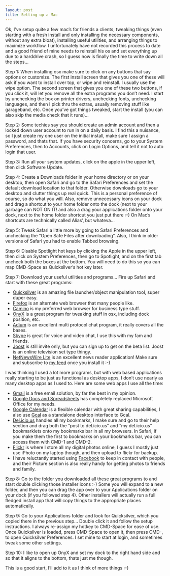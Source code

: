 ```yaml
---
layout: post
title: Setting up a Mac
---
```


Ok, I’ve setup quite a few mac’s for friends a clients, tweaking things
(even starting with a fresh install and only installing the necessary
components, without any extra bloat), installing useful utilities, and
arranging things to maximize workflow. I unfortunately have not recorded
this process to date and a good friend of mine needs to reinstall his os
and set everything up due to a harddrive crash, so I guess now is
finally the time to write down all the steps…

Step 1: When installing osx make sure to click on any buttons that say
options or customize. The first install screen that gives you one of
these will ask if you want to install over top, or wipe and reinstall. I
usually use the wipe option. The second screen that gives you one of
these two buttons, if you click it, will let you remove all the extra
programs you don’t need. I start by unchecking the box on printer
drivers, unchecking fonts, unchecking languages, and then I pick thru
the extras, usually removing stuff like garageband, etc. Once you’ve got
things tweaked, start the install (you can also skip the media check
that it runs)…

Step 2: Some techies say you should create an admin account and then a
locked down user account to run in on a daily basis. I find this a
nuisance, so I just create my one user on the initial install, make sure
I assign a password, and thats that. If you have security concerns, go
to your System Preferences, then to Accounts, click on Login Options,
and tell it not to auto login that user.

Step 3: Run all your system updates, click on the apple in the upper
left, then click Software Update.

Step 4: Create a Downloads folder in your home directory or on your
desktop, then open Safari and go to the Safari Preferences and set the
default download location to that folder. Otherwise downloads go to your
desktop and clutter things up real quick. This is a personal preference
of course, so do what you will. Also, remove unnecessary icons on your
dock and drag a shortcut to your home folder onto the dock (next to your
garbage can <span class="caps"><span class="caps">NOT</span> ON
IT</span>! and also a drag your applications folder onto your dock, next
to the home folder shortcut you just put there :-) On Mac’s shortcuts
are technically called Alias’, but whateva…

Step 5: Tweak Safari a little more by going to Safari Preferences and
unchecking the “Open Safe Files after downloading”. Also, I think in
older versions of Safari you had to enable Tabbed browsing.

Step 6: Disable Spotlight hot keys by clicking the Apple in the upper
left, then click on System Preferences, then go to Spotlight, and on the
first tab uncheck both the boxes at the bottom. You will need to do this
so you can map <span class="caps"><span
class="caps">CMD</span></span>-Space as Quicksilver’s hot key later.

Step 7: Download your useful utilities and programs… Fire up Safari and
start with these great programs:

-   [Quicksilver](http://quicksilver.blacktree.net) is an amazing file
    launcher/object manipulation tool, super duper easy.
-   [Firefox](http://www.mozilla.com) is an alternate web browser that
    many people like.
-   [Camino](http://www.caminobrowser.org/) is my preferred web browser
    for business type stuff.
-   [OnyX](http://www.titanium.free.fr/pgs/english.html) is a great
    program for tweaking stuff in osx, including dock position, etc.
-   [Adium](http://www.adiumx.com) is an excellent multi protocol chat
    program, it really covers all the bases.
-   [Skype](http://www.skype.com) is great for voice and video chat, I
    use this with my fam and friends.
-   [Joost](http://joost.com) is still invite only, but you can sign up
    to get on the beta list. Joost is an online television set
    type thingy.
-   [NetNewsWire
    Lite](http://www.newsgator.com/download/products/NetNewsWireLite2.1.1.dmg.zip)
    is an excellent news reader application! Make sure and subscribe to
    [my feed](http://jonmagic.com/feed/atom.xml) once you install it :-)

I was thinking I used a lot more programs, but with web based
applications really starting to be just as functional as desktop apps, I
don’t use nearly as many desktop apps as I used to. Here are some web
apps I use all the time:

-   [Gmail](http://gmail.com) is a free email solution, by far the best
    in my opinion.
-   [Google Docs and Spreadsheets](http://docs.google.com) has
    completely replaced Microsoft Office for my needs.
-   [Google Calendar](http://calendar.google.com) is a flexible calendar
    with great sharing capabilities, I also use
    [Gcal](http://chip.cuccio.us/projects/gcal/) as a standalone desktop
    interface to Gcal.
-   [Del.icio.us](http://del.icio.us) handles all my bookmarks, I make
    sure and go to their help section and drag both the “post to
    del.icio.us” and “my del.icio.us” bookmarklets onto my bookmarks bar
    in all my browsers. In Safari, if you make them the first to
    bookmarks on your bookmarks bar, you can access them with <span
    class="caps"><span class="caps">CMD</span></span>-1 and <span
    class="caps"><span class="caps">CMD</span></span>-2.
-   [Flickr](http://flickr.com) is where I store all my digital photos
    online, I guess I mostly just use iPhoto on my laptop though, and
    then upload to flickr for backup.
-   I have reluctantly started using [Facebook](http://www.facebook.com)
    to keep in contact with people, and their Picture section is also
    really handy for getting photos to friends and family.

Step 8: Go to the folder you downloaded all these great programs to and
start double clicking those installer icons :-) Some you will expand to
a new folder, and then you can drag the app over to your Applications
folder on your dock (if you followed step 4). Other installers will
actually run a full fledged install app that will copy things to the
appropriate places automatically.

Step 9: Go to your Applications folder and look for Quicksilver, which
you copied there in the previous step… Double click it and follow the
setup instructions. I always re-assign my hotkey to <span
class="caps"><span class="caps">CMD</span></span>-Space for ease of use.
Once Quicksilver is loaded, press <span class="caps"><span
class="caps">CMD</span></span>-Space to open it, then press <span
class="caps"><span class="caps">CMD</span></span>-, to open Quicksilver
Preferences. I set mine to start at login, and sometimes tweak some
other settings.

Step 10: I like to open up OnyX and set my dock to the right hand side
and so that it aligns to the bottom, thats just me though.

This is a good start, I’ll add to it as I think of more things :-)
